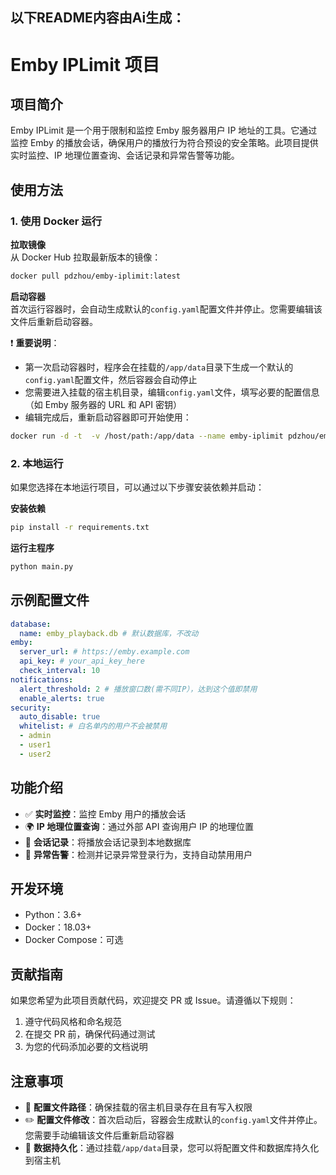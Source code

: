 以下README内容由Ai生成：
---


# Emby IPLimit 项目

## 项目简介
Emby IPLimit 是一个用于限制和监控 Emby 服务器用户 IP 地址的工具。它通过监控 Emby 的播放会话，确保用户的播放行为符合预设的安全策略。此项目提供实时监控、IP 地理位置查询、会话记录和异常告警等功能。

## 使用方法

### 1. 使用 Docker 运行

**拉取镜像**  
从 Docker Hub 拉取最新版本的镜像：
```bash
docker pull pdzhou/emby-iplimit:latest
```

**启动容器**  
首次运行容器时，会自动生成默认的`config.yaml`配置文件并停止。您需要编辑该文件后重新启动容器。  

❗ **重要说明**：
- 第一次启动容器时，程序会在挂载的`/app/data`目录下生成一个默认的`config.yaml`配置文件，然后容器会自动停止
- 您需要进入挂载的宿主机目录，编辑`config.yaml`文件，填写必要的配置信息（如 Emby 服务器的 URL 和 API 密钥）
- 编辑完成后，重新启动容器即可开始使用：
```bash
docker run -d -t  -v /host/path:/app/data --name emby-iplimit pdzhou/emby-iplimit:latest
```

### 2. 本地运行
如果您选择在本地运行项目，可以通过以下步骤安装依赖并启动：

**安装依赖**
```bash
pip install -r requirements.txt
```

**运行主程序**
```bash
python main.py
```

## 示例配置文件
```yaml
database:
  name: emby_playback.db # 默认数据库，不改动
emby:
  server_url: # https://emby.example.com
  api_key: # your_api_key_here
  check_interval: 10
notifications:
  alert_threshold: 2 # 播放窗口数(需不同IP），达到这个值即禁用
  enable_alerts: true
security:
  auto_disable: true
  whitelist: # 白名单内的用户不会被禁用
  - admin
  - user1
  - user2
```

## 功能介绍
- ✅ **实时监控**：监控 Emby 用户的播放会话
- 🌍 **IP 地理位置查询**：通过外部 API 查询用户 IP 的地理位置
- 📝 **会话记录**：将播放会话记录到本地数据库
- 🚨 **异常告警**：检测并记录异常登录行为，支持自动禁用用户

## 开发环境
- Python：3.6+
- Docker：18.03+
- Docker Compose：可选

## 贡献指南
如果您希望为此项目贡献代码，欢迎提交 PR 或 Issue。请遵循以下规则：
1. 遵守代码风格和命名规范
2. 在提交 PR 前，确保代码通过测试
3. 为您的代码添加必要的文档说明

## 注意事项
- 📂 **配置文件路径**：确保挂载的宿主机目录存在且有写入权限
- ✏️ **配置文件修改**：首次启动后，容器会生成默认的`config.yaml`文件并停止。您需要手动编辑该文件后重新启动容器
- 💾 **数据持久化**：通过挂载`/app/data`目录，您可以将配置文件和数据库持久化到宿主机
